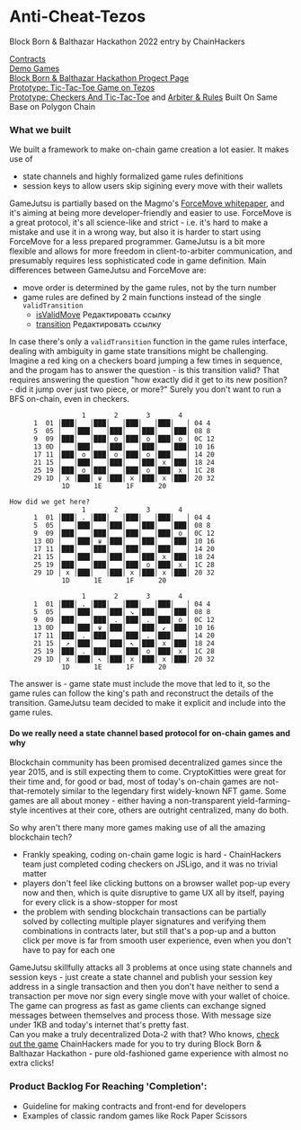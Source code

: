 # Anti-Cheat-Tezos

Block Born & Balthazar Hackathon 2022 entry by ChainHackers

[Contracts](https://github.com/chainhackers/gamejutsu-tezos-contracts)  
[Demo Games](https://github.com/chainhackers/anti-cheat-tool)  
[Block Born & Balthazar Hackathon Progect Page](https://gitcoin.co/hackathon/block-born/projects/17430/gamejutsutezos)  
[Prototype: Tic-Tac-Toe Game on Tezos](https://tezos.gamejutsu.app/)  
[Prototype: Checkers And Tic-Tac-Toe](https://gamejutsu.app/games) and [Arbiter & Rules](https://github.com/chainhackers/gamejutsu-contracts) Built On Same Base on Polygon Chain

### What we built

We built a framework to make on-chain game creation a lot easier. It makes use of

* state channels and highly formalized game rules definitions
* session keys to allow users skip sigining every move with their wallets  

GameJutsu is partially based on the Magmo's [ForceMove whitepaper](https://magmo.com/force-move-games.pdf),
and it's aiming at being more developer-friendly and easier to use. ForceMove is a great protocol,
it's all science-like and strict - i.e. it's hard to make a mistake and use it in a wrong way, but also it is harder
to start using ForceMove for a less prepared programmer. GameJutsu is a bit more flexible and allows for more freedom in
client-to-arbiter communication, and presumably requires less sophisticated code in game definition.
Main differences between GameJutsu and ForceMove are:

* move order is determined by the game rules, not by the turn number
* game rules are defined by 2 main functions instead of the single `validTransition`
    * [isValidMove]() Редактировать ссылку  
    * [transition]() Редактировать ссылку  
   
In case there's only a `validTransition` function in the game rules interface,
dealing with ambiguity in game state transitions might be challenging.
Imagine a red king on a checkers board jumping a few times in sequence, and the progam
has to answer the question - is this transition valid? That requires answering the question
"how exactly did it get to its new position? - did it jump over just two piece, or more?"
Surely you don't want to run a BFS on-chain, even in checkers.

```
                  1       2       3       4
      1  01 │███│   │███│   │███│   │███│   │ 04 4
      5  05 │   │███│   │███│   │███│   │███│ 08 8
      9  09 │███│   │███│ o │███│ o │███│ o │ 0C 12
      13 0D │   │███│   │███│   │███│   │███│ 10 16
      17 11 │███│ o │███│ o │███│ o │███│   │ 14 20
      21 15 │   │███│   │███│   │███│ x │███│ 18 24
      25 19 │███│ o │███│   │███│ o │███│ x │ 1C 28
      29 1D │ x │███│ ♛ │███│ x │███│ x │███│ 20 32
             1D      1E      1F      20

How did we get here?
                  1       2       3       4
      1  01 │███│ . │███│   │███│   │███│   │ 04 4
      5  05 │   │███│   │███│   │███│   │███│ 08 8
      9  09 │███│   │███│   │███│   │███│ o │ 0C 12
      13 0D │   │███│ ♛ │███│   │███│   │███│ 10 16
      17 11 │███│   │███│   │███│   │███│   │ 14 20
      21 15 │   │███│   │███│   │███│ x │███│ 18 24
      25 19 │███│   │███│   │███│ o │███│ x │ 1C 28
      29 1D │ x │███│   │███│ x │███│ x │███│ 20 32
             1D      1E      1F      20

                  1       2       3       4
      1  01 │███│ . │███│   │███│   │███│   │ 04 4
      5  05 │   │███│   │███│ ↘ │███│   │███│ 08 8
      9  09 │███│   │███│ . │███│ . │███│ o │ 0C 12
      13 0D │   │███│ ♛ │███│   │███│ ↙ │███│ 10 16
      17 11 │███│ . │███│   │███│ . │███│   │ 14 20
      21 15 │ ↗ │███│   │███│ ↖ │███│ x │███│ 18 24
      25 19 │███│ . │███│   │███│ o │███│ x │ 1C 28
      29 1D │ x │███│ ↖ │███│ x │███│ x │███│ 20 32
             1D      1E      1F      20
```

The answer is - game state must include the move that led to it, so the game rules can follow the king's path
and reconstruct the details of the transition. GameJutsu team decided to make it explicit and include into the game rules.

#### Do we really need a state channel based protocol for on-chain games and why
Blockchain community has been promised decentralized games since the year 2015, and is still expecting them to come.
CryptoKitties were great for their time and, for good or bad, most of today's on-chain games are not-that-remotely similar to the legendary first widely-known NFT game. Some games are all about money -
either having a non-transparent yield-farming-style incentives at their core, others are outright centralized,
many do both.

So why aren't there many more games making use of all the amazing blockchain tech?

* Frankly speaking, coding on-chain game logic is hard - ChainHackers team just completed coding checkers on JSLigo,  and it was no trivial matter
* players don't feel like clicking buttons on a browser wallet pop-up every now and then, which is quite disruptive to  game UX all by itself, paying for every click is a show-stopper for most
* the problem with sending blockchain transactions can be partially solved by collecting multiple player signatures and  verifying them combinations in contracts later, but still that's a pop-up and a button click per move is far from  smooth user experience, even when you don't have to pay for each one

GameJutsu skillfully attacks all 3 problems at once using state channels and session keys - just create a state channel and publish your session key address in a single transaction and then you don't have neither to send a transaction per move nor sign every single move with your wallet of choice.  
The game can progress as fast as game clients can exchange signed messages between themselves and process those. With message size under 1KB and today's internet that's pretty fast.  
Can you make a truly decentralized Dota-2 with that? Who knows, [check out the game](https://tezos.gamejutsu.app/) ChainHackers made for you to try during Block Born & Balthazar Hackathon - pure old-fashioned game experience with almost no extra clicks!

### Product Backlog For Reaching 'Completion':  
* Guideline for making contracts and front-end for developers 
* Examples of classic random games like Rock Paper Scissors
